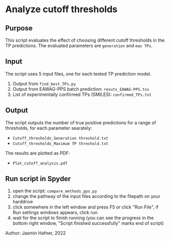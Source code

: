 # Analyze cutoff thresholds

## Purpose
This script evaluates the effect of choosing different cutoff thresholds in the TP predictions. 
The evaluated parameters are `generation` and `max TPs`.

## Input
The script uses 5 input files, one for each tested TP prediction model. 
1. Output from `find_best_TPs.py`
2. Output from EAWAG-PPS batch prediction: `resuts_EAWAG-PPS.tsv`
3. List of experimentally confirmed TPs (SMILES): `confirmed_TPs.txt`

## Output
The script outputs the number of true positive predictions for a range of thresholds, for each parameter searately:
* `Cutoff_thresholds_Generation threshold.txt`
* `Cutoff_thresholds_Maximum TP threshold.txt`

The results are plotted as PDF:
* `Plot_cutoff_analysis.pdf`

## Run script in Spyder

1. open the script: `compare_methods_pps.py`
2. change the pathway of the input files according to the filepath on your harddrive
3. click somewhere in the left window and press F5 or click "Run File", if Run settings windows appears, click run
4. wait for the script to finish running (you can see the progress in the bottom right window, "Script finished successfully" marks end of script)

Author: Jasmin Hafner, 2022
